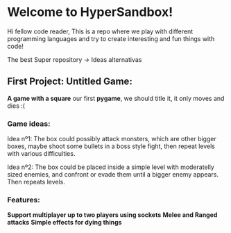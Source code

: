 # Welcome to HyperSandbox!

Hi fellow code reader, This is a repo where we play with different programming languages and try to create interesting and fun things with code!

The best Super repository -> Ideas alternativas

## First Project: **Untitled** Game:

**A game with a square** our first **pygame**, we should title it, it only moves and dies :(

### Game ideas:
Idea nº1: The box could possibly attack monsters, which are other bigger boxes, maybe shoot some bullets in a boss style fight, then repeat levels with various difficulties.

Idea nº2: The box could be placed inside a simple level with moderatelly sized enemies, and confront or evade them until a bigger enemy appears. Then repeats levels.

### Features:
**Support multiplayer up to two players using sockets**
**Melee and Ranged attacks**
**Simple effects for dying things**

